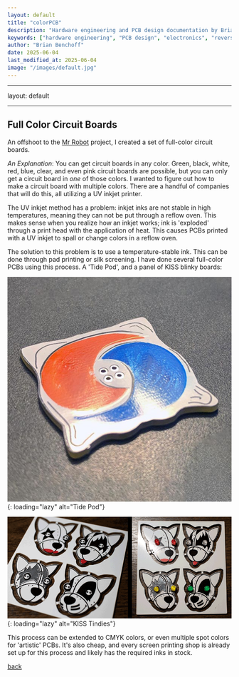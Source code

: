```yaml
---
layout: default
title: "colorPCB"
description: "Hardware engineering and PCB design documentation by Brian Benchoff"
keywords: ["hardware engineering", "PCB design", "electronics", "reverse engineering"]
author: "Brian Benchoff"
date: 2025-06-04
last_modified_at: 2025-06-04
image: "/images/default.jpg"
---
```

---
layout: default


---

## Full Color Circuit Boards

An offshoot to the <a href="https://bbenchoff.github.io/pages/MrRobot.html">Mr Robot</a> project, I created a set of full-color circuit boards.

*An Explanation*: You can get circuit boards in any color. Green, black, white, red, blue, clear, and even pink circuit boards are possible, but you can only get a circuit board in _one_ of those colors. I wanted to figure out how to make a circuit board with multiple colors. There are a handful of companies that will do this, all utilizing a UV inkjet printer. 

The UV inkjet method has a problem: inkjet inks are not stable in high temperatures, meaning they can not be put through a reflow oven. This makes sense when you realize how an inkjet works; ink is 'exploded' through a print head with the application of heat. This causes PCBs printed with a UV inkjet to spall or change colors in a reflow oven.

The solution to this problem is to use a temperature-stable ink. This can be done through pad printing or silk screening. I have done several full-color PCBs using this process. A 'Tide Pod', and a panel of KISS blinky boards:

![Tide Pod](/images/tidepod.jpg){: loading="lazy" alt="Tide Pod"}

![KISS Tindies](/images/KISSTindie.png){: loading="lazy" alt="KISS Tindies"}

This process can be extended to CMYK colors, or even multiple spot colors for 'artistic' PCBs. It's also cheap, and every screen printing shop is already set up for this process and likely has the required inks in stock.


[back](../)
